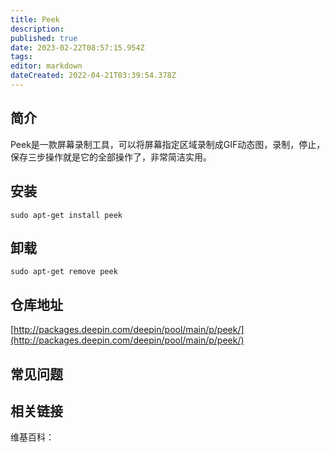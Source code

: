 ```yaml
---
title: Peek
description: 
published: true
date: 2023-02-22T08:57:15.954Z
tags: 
editor: markdown
dateCreated: 2022-04-21T03:39:54.378Z
---
```


## 简介

Peek是一款屏幕录制工具，可以将屏幕指定区域录制成GIF动态图，录制，停止，保存三步操作就是它的全部操作了，非常简洁实用。

## 安装

`sudo apt-get install peek`

## 卸载

`sudo apt-get remove peek`

## 仓库地址

[http://packages.deepin.com/deepin/pool/main/p/peek/](http://packages.deepin.com/deepin/pool/main/p/peek/)

## 常见问题

## 相关链接

维基百科：
